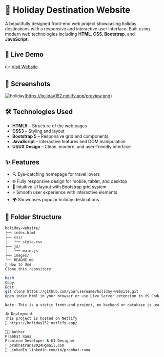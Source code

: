 # 🌴 Holiday Destination Website

A beautifully designed front-end web project showcasing holiday destinations with a responsive and interactive user interface. Built using modern web technologies including **HTML**, **CSS**, **Bootstrap**, and **JavaScript**.

## 🚀 Live Demo

👉 [Visit Website](https://holiday152.netlify.app/)

## 📸 Screenshots

![holiday](https://github.com/user-attachments/assets/b6c69e6e-adec-4e6f-b2bb-232af205046a)(https://holiday152.netlify.app/preview.png) <!-- Optional: Replace with real image or remove -->

## 🛠️ Technologies Used

- **HTML5** – Structure of the web pages
- **CSS3** – Styling and layout
- **Bootstrap 5** – Responsive grid and components
- **JavaScript** – Interactive features and DOM manipulation
- **UI/UX Design** – Clean, modern, and user-friendly interface

## ✨ Features

- 🔍 Eye-catching homepage for travel lovers
- 🌐 Fully responsive design for mobile, tablet, and desktop
- 🎨 Intuitive UI layout with Bootstrap grid system
- ⚡ Smooth user experience with interactive elements
- 🌍 Showcases popular holiday destinations

## 📁 Folder Structure

```bash
holiday-website/
├── index.html
├── css/
│   └── style.css
├── js/
│   └── main.js
├── images/
└── README.md
📌 How to Use
Clone this repository:

bash
Copy
Edit
git clone https://github.com/yourusername/holiday-website.git
Open index.html in your browser or use Live Server extension in VS Code.

Note: This is a static front-end project, no backend or database is used.

📤 Deployment
This project is hosted on Netlify
🔗 https://holiday152.netlify.app/

👨‍💻 Author
Prabhat Rana
Frontend Developer & UI Designer
📧 prabhatrana2024@gmail.com
🔗 LinkedIn linkedin.com/in/prabhat-rana
